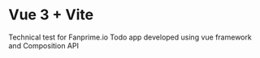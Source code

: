 # Vue 3 + Vite

Technical test for Fanprime.io
Todo app developed using vue framework and Composition API
